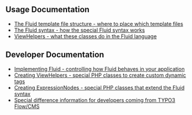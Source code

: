
Usage Documentation
-------------------

* [The Fluid template file structure - where to place which template files](FLUID_STRUCTURE.md)
* [The Fluid syntax - how the special Fluid syntax works](FLUID_SYNTAX.md)
* [ViewHelpers - what these classes do in the Fluid language](FLUID_VIEWHELPERS.md)

Developer Documentation
-----------------------

* [Implementing Fluid - controlling how Fluid behaves in your application](FLUID_IMPLEMENTATION.md)
* [Creating ViewHelpers - special PHP classes to create custom dynamic tags](FLUID_CREATING_VIEWHELPERS.md)
* [Creating ExpressionNodes - special PHP classes that extend the Fluid syntax](FLUID_VIEWHELPERS.md)
* [Special difference information for developers coming from TYPO3 Flow/CMS](README_TYPO3.md)
